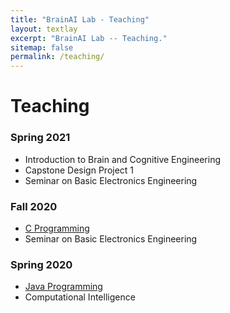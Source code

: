 ```yaml
---
title: "BrainAI Lab - Teaching"
layout: textlay
excerpt: "BrainAI Lab -- Teaching."
sitemap: false
permalink: /teaching/
---
```



# Teaching
### Spring 2021
- Introduction to Brain and Cognitive Engineering
- Capstone Design Project 1
- Seminar on Basic Electronics Engineering

### Fall 2020
- <a href="https://github.com/KNU-BrainAI/C_2020_Fall">C Programming</a><br /> 
- Seminar on Basic Electronics Engineering

### Spring 2020
- <a href="https://github.com/KNU-BrainAI/Java_2020_Spring">Java Programming</a><br />
- Computational Intelligence
